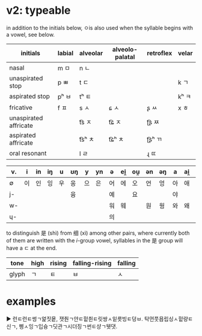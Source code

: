 # v2: typeable

in addition to the initials below, ㅇis also used when the syllable begins with a vowel, see below.

| initials | labial | alveolar | alveolo-palatal | retroflex | velar |
| --- | --- | --- | --- | --- | --- |
| nasal | m ㅁ | n ㄴ |  |  |  |
| unaspirated stop | p ㅃ | t ㄷ |  |  | k ㄱ |
| aspirated stop | pʰ ㅂ | tʰ ㅌ |  |  | kʰ ㅋ |
| fricative | f ㅍ | s ㅅ | ɕ ㅅ | ʂ ㅆ | x ㅎ |
| unaspirated affricate |  | t͡s ㅈ | t͡ɕ ㅈ | ʈ͡ʂ ㅉ |  |
| aspirated affricate |  | t͡sʰ ㅊ | t͡ɕʰ ㅊ | ʈ͡ʂʰ ㄲ |  |
| oral resonant |  | l ㄹ |  | ɻ ㄸ |  |

| v. | i | in | iŋ | u | ʊŋ | y | yn | ə | ei̯ | ou̯ | ən | əŋ | a | ai̯ | au̯ | an | aŋ |
| --- | --- | --- | --- | --- | --- | --- | --- | --- | --- | --- | --- | --- | --- | --- | --- | --- | --- |
| ∅ | 이 | 인 | 잉 | 우 | 웅 | 으 | 은 | 어 | 에 | 오 | 언 | 엉 | 아 | 애 | 여 | 안 | 앙 |
| j- |  |  |  |  | 융 |  |  | 예 |  | 요 |  |  | 야 |  | 얘 | 얀 | 양 |
| w- |  |  |  |  |  |  |  | 워 | 웨 |  | 원 | 웡 | 와 | 왜 |  | 완 | 왕 |
| ɥ- |  |  |  |  |  |  |  | 의 |  |  |  |  |  |  |  | 윈 |  |

to distinguish 是 (shì) from 细 (xì) among other pairs, where currently both of them are written with the *i*-group vowel, syllables in the 是 group will have a ㄷ at the end.

| tone | high | rising | falling-rising | falling |
| --- | --- | --- | --- | --- |
| glyph | ㄱ | ㅌ | ㅂ | ㅅ |

# examples

<aside>
▶️ 런ㅌ런ㅌ썽ㄱ엁짓욭, 잿줜ㄱ얀ㅌ헡췬ㅌ릿쌍ㅅ잍릇빙ㅌ덩ㅂ. 탁먼풋욥립싱ㅅ헡량ㅌ신ㄱ, 삥ㅅ잉ㄱ입슝ㄱ딧관ㄱ시더징ㄱ썬ㅌ샹ㄱ뒛댓.
</aside>
